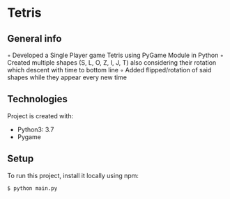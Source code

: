 # Tetris

## General info
◦ Developed a Single Player game Tetris using PyGame Module in Python
◦ Created multiple shapes (S, L, O, Z, I, J, T) also considering their rotation which descent with time to bottom line
◦ Added flipped/rotation of said shapes while they appear every new time
	
## Technologies
Project is created with:
* Python3: 3.7
* Pygame
	
## Setup
To run this project, install it locally using npm:

```
$ python main.py
```
